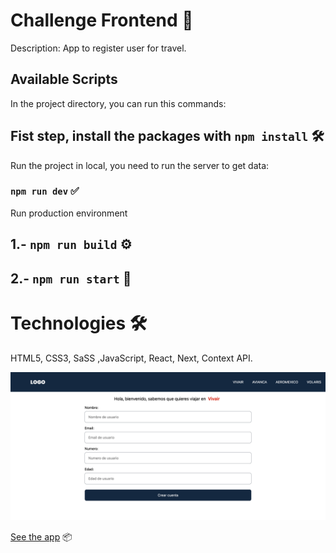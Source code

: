 # Challenge Frontend 🚀

Description: App to register user for travel.

## Available Scripts

In the project directory, you can run this commands:

## Fist step, install the packages with `npm install` 🛠

Run the project in local, you need to run the server to get data:

### `npm run dev` ✅

Run production environment

## 1.- `npm run build` ⚙️

## 2.- `npm run start` 🚀

# Technologies 🛠

HTML5, CSS3, SaSS ,JavaScript, React, Next, Context API.

![Captura de la app](./public/img/Challenge.png)

[See the app](https://challengue-react.vercel.app/) 📦
